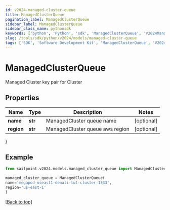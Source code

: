 ```yaml
---
id: v2024-managed-cluster-queue
title: ManagedClusterQueue
pagination_label: ManagedClusterQueue
sidebar_label: ManagedClusterQueue
sidebar_class_name: pythonsdk
keywords: ['python', 'Python', 'sdk', 'ManagedClusterQueue', 'V2024ManagedClusterQueue'] 
slug: /tools/sdk/python/v2024/models/managed-cluster-queue
tags: ['SDK', 'Software Development Kit', 'ManagedClusterQueue', 'V2024ManagedClusterQueue']
---
```


# ManagedClusterQueue

Managed Cluster key pair for Cluster

## Properties

Name | Type | Description | Notes
------------ | ------------- | ------------- | -------------
**name** | **str** | ManagedCluster queue name | [optional] 
**region** | **str** | ManagedCluster queue aws region | [optional] 
}

## Example

```python
from sailpoint.v2024.models.managed_cluster_queue import ManagedClusterQueue

managed_cluster_queue = ManagedClusterQueue(
name='megapod-useast1-denali-lwt-cluster-1533',
region='us-east-1'
)

```
[[Back to top]](#) 

